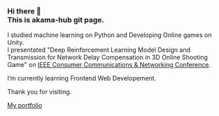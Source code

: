 ### Hi there 👋 <br> This is akama-hub git page.

I studied machine learning on Python and Developing Online games on Unity.<br>
I presentated "Deep Reinforcement Learning Model Design and Transmission for Network Delay Compensation in 3D Online Shooting Game" on [IEEE Consumer Communications & Networking Conference](https://ccnc2023.ieee-ccnc.org/detailed-program).<br>

I’m currently learning Frontend Web Developement.

Thank you for visiting.

[My portfolio](https://akama-hub.github.io/Portfolio/)

<!-- [![Anurag's GitHub stats](https://github-readme-stats.vercel.app/api?username=akama-hub)](https://github.com/anuraghazra/github-readme-stats) -->

<!--
**akama-hub/akama-hub** is a ✨ _special_ ✨ repository because its `README.md` (this file) appears on your GitHub profile.

Here are some ideas to get you started:

- 🔭 I’m currently working on ...
- 🌱 I’m currently learning ...
- 👯 I’m looking to collaborate on ...
- 🤔 I’m looking for help with ...
- 💬 Ask me about ...
- 📫 How to reach me: ...
- 😄 Pronouns: ...
- ⚡ Fun fact: ...
-->
